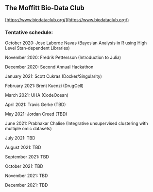 ## The Moffitt Bio-Data Club
[https://www.biodataclub.org/](https://www.biodataclub.org/)

### Tentative schedule:
October 2020: Jose Laborde Navas (Bayesian Analysis in R using High Level Stan-dependent Libraries)

November 2020: Fredrik Pettersson (Introduction to Julia)

December 2020: Second Annual Hackathon

January 2021: Scott Cukras (Docker/Singularity)

February 2021: Brent Kuenzi (DrugCell)

March 2021: UHA (CodeOcean)

April 2021: Travis Gerke (TBD)

May 2021: Jordan Creed (TBD)

June 2021: Prabhakar Chalise (Integrative unsupervised clustering with multiple omic datasets)

July 2021: TBD

August 2021: TBD

September 2021: TBD

October 2021: TBD

November 2021: TBD

December 2021: TBD
